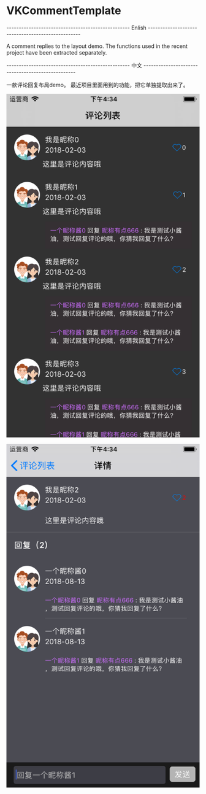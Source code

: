 # VKCommentTemplate

-------------------------------------------------- Enlish --------------------------------------------------

A comment replies to the layout demo.
The functions used in the recent project have been extracted separately.


-------------------------------------------------- 中文 --------------------------------------------------

一款评论回复布局demo。
最近项目里面用到的功能，把它单独提取出来了。


![image](https://github.com/VKOOY/VKCommentTemplate/blob/master/Images/Image01.png)

![image](https://github.com/VKOOY/VKCommentTemplate/blob/master/Images/Image02.png)
